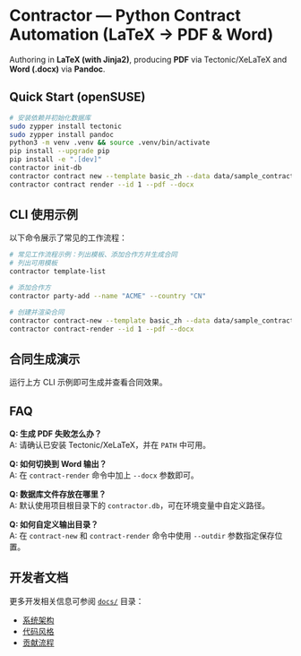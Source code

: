 <!-- 文件作用：介绍项目、快速开始、常见问题与开发者文档链接 -->

# Contractor — Python Contract Automation (LaTeX → PDF & Word)

Authoring in **LaTeX (with Jinja2)**, producing **PDF** via Tectonic/XeLaTeX and **Word (.docx)** via **Pandoc**.

## Quick Start (openSUSE)
```bash
# 安装依赖并初始化数据库
sudo zypper install tectonic
sudo zypper install pandoc
python3 -m venv .venv && source .venv/bin/activate
pip install --upgrade pip
pip install -e ".[dev]"
contractor init-db
contractor contract new --template basic_zh --data data/sample_contract.yml --outdir contracts
contractor contract render --id 1 --pdf --docx
```

## CLI 使用示例

以下命令展示了常见的工作流程：

```bash
# 常见工作流程示例：列出模板、添加合作方并生成合同
# 列出可用模板
contractor template-list

# 添加合作方
contractor party-add --name "ACME" --country "CN"

# 创建并渲染合同
contractor contract-new --template basic_zh --data data/sample_contract.yml --outdir contracts
contractor contract-render --id 1 --pdf --docx
```

## 合同生成演示

运行上方 CLI 示例即可生成并查看合同效果。

## FAQ

**Q: 生成 PDF 失败怎么办？**  \
A: 请确认已安装 Tectonic/XeLaTeX，并在 `PATH` 中可用。

**Q: 如何切换到 Word 输出？**  \
A: 在 `contract-render` 命令中加上 `--docx` 参数即可。

**Q: 数据库文件存放在哪里？**  \
A: 默认使用项目根目录下的 `contractor.db`，可在环境变量中自定义路径。

**Q: 如何自定义输出目录？**  \
A: 在 `contract-new` 和 `contract-render` 命令中使用 `--outdir` 参数指定保存位置。

## 开发者文档

更多开发相关信息可参阅 [`docs/`](docs/) 目录：

- [系统架构](docs/architecture.md)
- [代码风格](docs/code_style.md)
- [贡献流程](docs/contributing.md)

